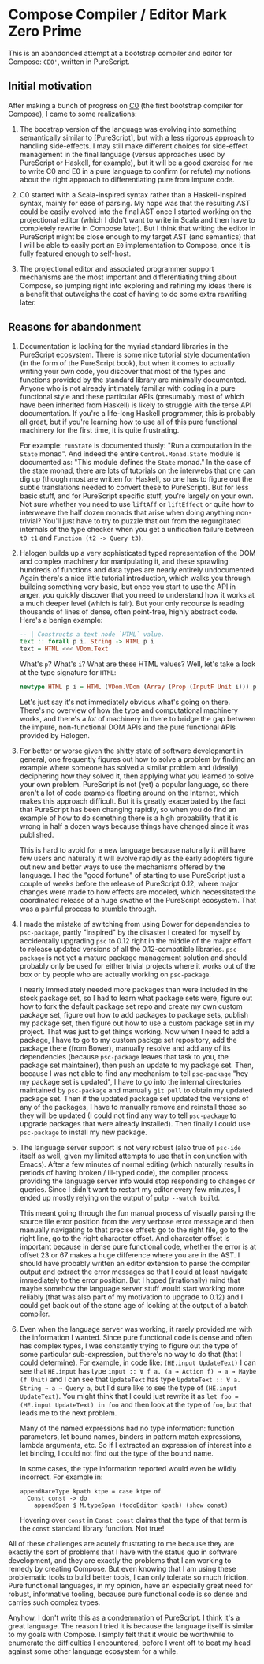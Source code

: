 # Compose Compiler / Editor Mark Zero Prime

This is an abandonded attempt at a bootstrap compiler and editor for Compose: `CE0'`, written in
PureScript.

## Initial motivation

After making a bunch of progress on [C0] (the first bootstrap compiler for Compose), I came to some
realizations:

1. The boostrap version of the language was evolving into something semantically similar to
   [PureScript], but with a less rigorous approach to handling side-effects. I may still make
   different choices for side-effect management in the final language (versus approaches used by
   PureScript or Haskell, for example), but it will be a good exercise for me to write C0 and E0 in
   a pure language to confirm (or refute) my notions about the right approach to differentiating
   pure from impure code.

2. C0 started with a Scala-inspired syntax rather than a Haskell-inspired syntax, mainly for ease
   of parsing. My hope was that the resulting AST could be easily evolved into the final AST once I
   started working on the projectional editor (which I didn't want to write in Scala and then have
   to completely rewrite in Compose later). But I think that writing the editor in PureScript might
   be close enough to my target AST (and semantics) that I will be able to easily port an `E0`
   implementation to Compose, once it is fully featured enough to self-host.

3. The projectional editor and associated programmer support mechanisms are the most important and
   differentiating thing about Compose, so jumping right into exploring and refining my ideas there
   is a benefit that outweighs the cost of having to do some extra rewriting later.

## Reasons for abandonment

1. Documentation is lacking for the myriad standard libraries in the PureScript ecosystem. There is
   some nice tutorial style documentation (in the form of the PureScript book), but when it comes
   to actually writing your own code, you discover that most of the types and functions provided by
   the standard library are minimally documented. Anyone who is not already intimately familiar
   with coding in a pure functional style and these particular APIs (presumably most of which have
   been inherited from Haskell) is likely to struggle with the terse API documentation. If you're a
   life-long Haskell programmer, this is probably all great, but if you're learning how to use all
   of this pure functional machinery for the first time, it is quite frustrating.

   For example: `runState` is documented thusly: "Run a computation in the `State` monad". And
   indeed the entire `Control.Monad.State` module is documented as: "This module defines the
   `State` monad." In the case of the state monad, there are lots of tutorials on the interwebs
   that one can dig up (though most are written for Haskell, so one has to figure out the subtle
   translations needed to convert these to PureScript). But for less basic stuff, and for
   PureScript specific stuff, you're largely on your own. Not sure whether you need to use
   `liftAff` or `liftEffect` or quite how to interweave the half dozen monads that arise when doing
   anything non-trivial? You'll just have to try to puzzle that out from the regurgitated internals
   of the type checker when you get a unification failure between `t0 t1` and `Function (t2 ->
   Query t3)`.

2. Halogen builds up a very sophisticated typed representation of the DOM and complex machinery for
   manipulating it, and these sprawling hundreds of functions and data types are nearly entirely
   undocumented. Again there's a nice little tutorial introduction, which walks you through
   building something very basic, but once you start to use the API in anger, you quickly discover
   that you need to understand how it works at a much deeper level (which is fair). But your only
   recourse is reading thousands of lines of dense, often point-free, highly abstract code. Here's a
   benign example:

   ```purescript
   -- | Constructs a text node `HTML` value.
   text :: forall p i. String -> HTML p i
   text = HTML <<< VDom.Text
   ```

   What's `p`? What's `i`? What are these HTML values? Well, let's take a look at the type
   signature for `HTML`:

   ```purescript
   newtype HTML p i = HTML (VDom.VDom (Array (Prop (InputF Unit i))) p)
   ```

   Let's just say it's not immediately obvious what's going on there. There's no overview of how
   the type and computational machinery works, and there's a _lot_ of machinery in there to bridge
   the gap between the impure, non-functional DOM APIs and the pure functional APIs provided by
   Halogen.

3. For better or worse given the shitty state of software development in general, one frequently
   figures out how to solve a problem by finding an example where someone has solved a similar
   problem and (ideally) deciphering how they solved it, then applying what you learned to solve
   your own problem. PureScript is not (yet) a popular language, so there aren't a lot of code
   examples floating around on the Internet, which makes this approach difficult. But it is greatly
   exacerbated by the fact that PureScript has been changing rapidly, so when you do find an
   example of how to do something there is a high probability that it is wrong in half a dozen ways
   because things have changed since it was published.

   This is hard to avoid for a new language because naturally it will have few users and naturally
   it will evolve rapidly as the early adopters figure out new and better ways to use the
   mechanisms offered by the language. I had the "good fortune" of starting to use PureScript just
   a couple of weeks before the release of PureScript 0.12, where major changes were made to how
   effects are modeled, which necessitated the coordinated release of a huge swathe of the
   PureScript ecosystem. That was a painful process to stumble through.

4. I made the mistake of switching from using Bower for dependencies to `psc-package`, partly
   "inspired" by the disaster I created for myself by accidentally upgrading `psc` to 0.12 right in
   the middle of the major effort to release updated versions of all the 0.12-compatible libraries.
   `psc-package` is not yet a mature package management solution and should probably only be used
   for either trivial projects where it works out of the box or by people who are actually working
   on `psc-package`.

   I nearly immediately needed more packages than were included in the stock package set, so I had
   to learn what package sets were, figure out how to fork the default package set repo and create
   my own custom package set, figure out how to add packages to package sets, publish my package
   set, then figure out how to use a custom package set in my project. That was just to get things
   working. Now when I need to add a package, I have to go to my custom packge set repository, add
   the package there (from Bower), manually resolve and add any of its dependencies (because
   `psc-package` leaves that task to you, the package set maintainer), then push an update to my
   package set. Then, because I was not able to find any mechanism to tell `psc-package` "hey my
   package set is updated", I have to go into the internal directories maintained by `psc-package`
   and manually `git pull` to obtain my updated package set. Then if the updated package set
   updated the versions of any of the packages, I have to manually remove and reinstall those so
   they will be updated (I could not find any way to tell `psc-package` to upgrade packages that
   were already installed). Then finally I could use `psc-package` to install my new package.

5. The language server support is not very robust (also true of `psc-ide` itself as well, given my
   limited attempts to use that in conjunction with Emacs). After a few minutes of normal editing
   (which naturally results in periods of having broken / ill-typed code), the compiler process
   providing the language server info would stop responding to changes or queries. Since I didn't
   want to restart my editor every few minutes, I ended up mostly relying on the output of `pulp
   --watch build`.

   This meant going through the fun manual process of visually parsing the source file error
   position from the very verbose error message and then manually navigating to that precise
   offset: go to the right file, go to the right line, go to the right character offset. And
   character offset is important because in dense pure functional code, whether the error is at
   offset 23 or 67 makes a huge difference where you are in the AST. I should have probably written
   an editor extension to parse the compiler output and extract the error messages so that I could
   at least navigate immediately to the error position. But I hoped (irrationally) mind that maybe
   somehow the language server stuff would start working more reliably (that was also part of my
   motivation to upgrade to 0.12) and I could get back out of the stone age of looking at the
   output of a batch compiler.

6. Even when the language server was working, it rarely provided me with the information I wanted.
   Since pure functional code is dense and often has complex types, I was constantly trying to
   figure out the type of some particular sub-expression, but there's no way to do that (that I
   could determine). For example, in code like: `(HE.input UpdateText)` I can see that `HE.input`
   has type `input :: ∀ f a. (a → Action f) → a → Maybe (f Unit)` and I can see that `UpdateText`
   has type `UpdateText :: ∀ a. String → a → Query a`, but I'd sure like to see the type of
   `(HE.input UpdateText)`. You might think that I could just rewrite it as `let foo = (HE.input
   UpdateText) in foo` and then look at the type of `foo`, but that leads me to the next problem.

   Many of the named expressions had no type information: function parameters, let bound names,
   binders in pattern match expressions, lambda arguments, etc. So if I extracted an expression of
   interest into a let binding, I could not find out the type of the bound name.

   In some cases, the type information reported would even be wildly incorrect. For example in:

   ```
   appendBareType kpath ktpe = case ktpe of
     Const const -> do
       appendSpan $ M.typeSpan (todoEditor kpath) (show const)
   ```

   Hovering over `const` in `Const const` claims that the type of that term is the `const` standard
   library function. Not true!

All of these challenges are acutely frustrating to me because they are exactly the sort of problems
that I have with the status quo in software development, and they are exactly the problems that I
am working to remedy by creating Compose. But even knowing that I am using these problematic tools
to build better tools, I can only tolerate so much friction. Pure functional languages, in my
opinion, have an especially great need for robust, informative tooling, because pure functional
code is so dense and carries such complex types.

Anyhow, I don't write this as a condemnation of PureScript. I think it's a great language. The
reason I tried it is because the language itself is similar to my goals with Compose. I simply felt
that it would be worthwhile to enumerate the difficulties I encountered, before I went off to beat
my head against some other language ecosystem for a while.

[C0]: ../c0

